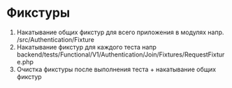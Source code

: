 # Фикстуры

1. Накатывание общих фикстур для всего приложения в модулях напр. /src/Authentication/Fixture
2. Накатывание фикстур для каждого теста напр backend/tests/Functional/V1/Authentication/Join/Fixtures/RequestFixture.php
3. Очистка фикстуры после выполнения теста + накатывание общих фикстур